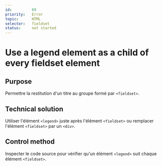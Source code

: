 ```yaml
---
id:         69
priority:   Error
topic:      HTML
selector:   fieldset
status:     not started
---
```


# Use a legend element as a child of every fieldset element

## Purpose

Permettre la restitution d'un titre au groupe formé par `<fieldset>`.

## Technical solution

Utiliser l'élément `<legend>` juste après l'élément `<fieldset>` ou remplacer l'élément `<fieldset>` par un `<div>`.

## Control method

Inspecter le code source pour vérifier qu'un élément `<legend>` suit chaque élément `<fieldset>`.
